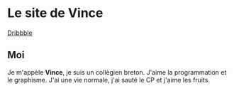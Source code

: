 # Le site de Vince
[Dribbble](http://dribbble.com/ecnivtwelve)

## Moi
Je m'appèle **Vince**, je suis un collègien breton.
J'aime la programmation et le graphisme.
J'ai une vie normale, j'ai sauté le CP et j'aime les fruits.
